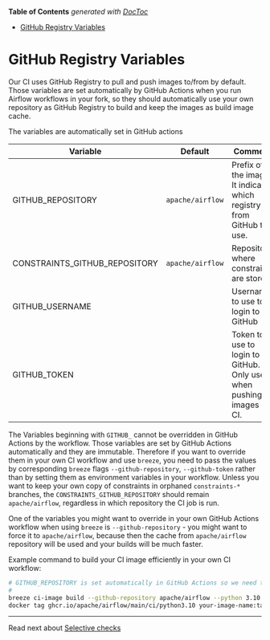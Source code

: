 <!--
 Licensed to the Apache Software Foundation (ASF) under one
 or more contributor license agreements.  See the NOTICE file
 distributed with this work for additional information
 regarding copyright ownership.  The ASF licenses this file
 to you under the Apache License, Version 2.0 (the
 "License"); you may not use this file except in compliance
 with the License.  You may obtain a copy of the License at

   http://www.apache.org/licenses/LICENSE-2.0

 Unless required by applicable law or agreed to in writing,
 software distributed under the License is distributed on an
 "AS IS" BASIS, WITHOUT WARRANTIES OR CONDITIONS OF ANY
 KIND, either express or implied.  See the License for the
 specific language governing permissions and limitations
 under the License.
 -->

<!-- START doctoc generated TOC please keep comment here to allow auto update -->
<!-- DON'T EDIT THIS SECTION, INSTEAD RE-RUN doctoc TO UPDATE -->
**Table of Contents**  *generated with [DocToc](https://github.com/thlorenz/doctoc)*

- [GitHub Registry Variables](#github-registry-variables)

<!-- END doctoc generated TOC please keep comment here to allow auto update -->

# GitHub Registry Variables

Our CI uses GitHub Registry to pull and push images to/from by default.
Those variables are set automatically by GitHub Actions when you run
Airflow workflows in your fork, so they should automatically use your
own repository as GitHub Registry to build and keep the images as build
image cache.

The variables are automatically set in GitHub actions

| Variable                      | Default          | Comment                                                               |
|-------------------------------|------------------|-----------------------------------------------------------------------|
| GITHUB_REPOSITORY             | `apache/airflow` | Prefix of the image. It indicates which registry from GitHub to use.  |
| CONSTRAINTS_GITHUB_REPOSITORY | `apache/airflow` | Repository where constraints are stored                               |
| GITHUB_USERNAME               |                  | Username to use to login to GitHub                                    |
| GITHUB_TOKEN                  |                  | Token to use to login to GitHub. Only used when pushing images on CI. |

The Variables beginning with `GITHUB_` cannot be overridden in GitHub
Actions by the workflow. Those variables are set by GitHub Actions
automatically and they are immutable. Therefore if you want to override
them in your own CI workflow and use `breeze`, you need to pass the
values by corresponding `breeze` flags `--github-repository`,
`--github-token` rather than by setting them as environment variables in
your workflow. Unless you want to keep your own copy of constraints in
orphaned `constraints-*` branches, the `CONSTRAINTS_GITHUB_REPOSITORY`
should remain `apache/airflow`, regardless in which repository the CI
job is run.

One of the variables you might want to override in your own GitHub
Actions workflow when using `breeze` is `--github-repository` - you
might want to force it to `apache/airflow`, because then the cache from
`apache/airflow` repository will be used and your builds will be much
faster.

Example command to build your CI image efficiently in your own CI
workflow:

``` bash
# GITHUB_REPOSITORY is set automatically in GitHub Actions so we need to override it with flag
#
breeze ci-image build --github-repository apache/airflow --python 3.10
docker tag ghcr.io/apache/airflow/main/ci/python3.10 your-image-name:tag
```

-----

Read next about [Selective checks](04_selective_checks.md)
